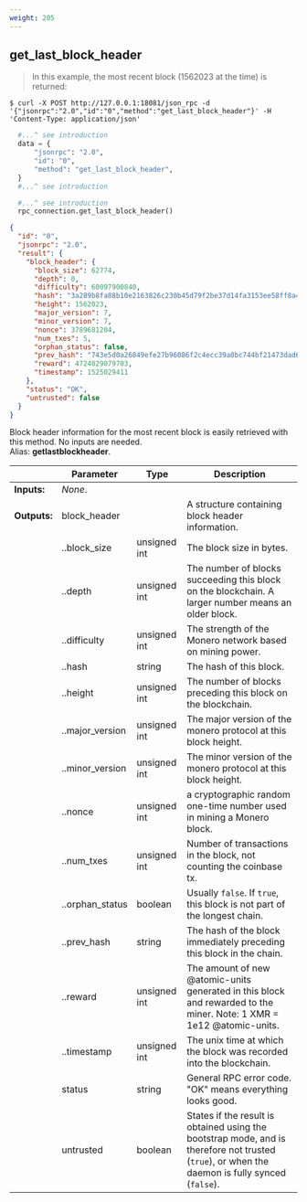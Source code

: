 ```yaml
---
weight: 205
---
```


## **get_last_block_header**

> In this example, the most recent block (1562023 at the time) is returned:

```shell
$ curl -X POST http://127.0.0.1:18081/json_rpc -d '{"jsonrpc":"2.0","id":"0","method":"get_last_block_header"}' -H 'Content-Type: application/json'
```
```python
  #...^ see introduction
  data = {
      "jsonrpc": "2.0",
      "id": "0",
      "method": "get_last_block_header",
  }
  #...^ see introduction
```
```py
  #...^ see introduction
  rpc_connection.get_last_block_header()
```
```json
{
  "id": "0",
  "jsonrpc": "2.0",
  "result": {
    "block_header": {
      "block_size": 62774,
      "depth": 0,
      "difficulty": 60097900840,
      "hash": "3a289b8fa88b10e2163826c230b45d79f2be37d14fa3153ee58ff8a427782d14",
      "height": 1562023,
      "major_version": 7,
      "minor_version": 7,
      "nonce": 3789681204,
      "num_txes": 5,
      "orphan_status": false,
      "prev_hash": "743e5d0a26849efe27b96086f2c4ecc39a0bc744bf21473dad6710221aff6ac3",
      "reward": 4724029079703,
      "timestamp": 1525029411
    },
    "status": "OK",
    "untrusted": false
  }
}
```
Block header information for the most recent block is easily retrieved with this method. No inputs are needed.  
Alias: **getlastblockheader**.  


|             | Parameter       | Type         | Description
| ---         | ---             | ---          | ---
|**Inputs:**  | *None*.         |              |
|**Outputs:** |  block_header   |              | A structure containing block header information.
|             | ..block_size    | unsigned int | The block size in bytes.
|             | ..depth         | unsigned int | The number of blocks succeeding this block on the blockchain. A larger number means an older block.
|             | ..difficulty    | unsigned int | The strength of the Monero network based on mining power.
|             | ..hash          | string       | The hash of this block.
|             | ..height        | unsigned int | The number of blocks preceding this block on the blockchain.
|             | ..major_version | unsigned int | The major version of the monero protocol at this block height.
|             | ..minor_version | unsigned int | The minor version of the monero protocol at this block height.
|             | ..nonce         | unsigned int | a cryptographic random one-time number used in mining a Monero block.
|             | ..num_txes      | unsigned int | Number of transactions in the block, not counting the coinbase tx.
|             | ..orphan_status | boolean      | Usually `false`. If `true`, this block is not part of the longest chain.
|             | ..prev_hash     | string       | The hash of the block immediately preceding this block in the chain.
|             | ..reward        | unsigned int | The amount of new @atomic-units generated in this block and rewarded to the miner. Note: 1 XMR = 1e12 @atomic-units.
|             | ..timestamp     | unsigned int | The unix time at which the block was recorded into the blockchain.
|             | status          | string       | General RPC error code. "OK" means everything looks good.
|             | untrusted       | boolean      | States if the result is obtained using the bootstrap mode, and is therefore not trusted (`true`), or when the daemon is fully synced (`false`).
